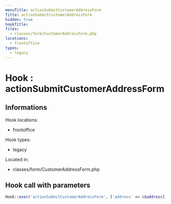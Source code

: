 ```yaml
---
menuTitle: actionSubmitCustomerAddressForm
Title: actionSubmitCustomerAddressForm
hidden: true
hookTitle: 
files:
  - classes/form/CustomerAddressForm.php
locations:
  - frontoffice
types:
  - legacy
---
```


# Hook : actionSubmitCustomerAddressForm

## Informations

Hook locations: 
  - frontoffice

Hook types: 
  - legacy

Located in: 
  - classes/form/CustomerAddressForm.php

## Hook call with parameters

```php
Hook::exec('actionSubmitCustomerAddressForm', ['address' => &$address]);
```